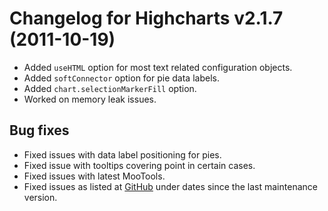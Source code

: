# Changelog for Highcharts v2.1.7 (2011-10-19)

- Added `useHTML` option for most text related configuration objects.
- Added `softConnector` option for pie data labels.
- Added `chart.selectionMarkerFill` option.
- Worked on memory leak issues.

## Bug fixes
- Fixed issues with data label positioning for pies.
- Fixed issue with tooltips covering point in certain cases.
- Fixed issues with latest MooTools.
- Fixed issues as listed at [GitHub](https://github.com/highcharts/highcharts/commits/main) under dates since the last maintenance version.